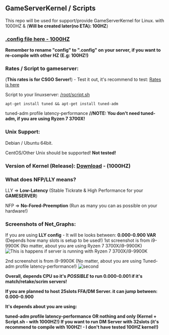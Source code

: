 ## GameServerKernel / Scripts
This repo will be used for support/provide GameServerKernel for Linux. with 1000HZ &amp; (**Will be created later(no ETA): 100HZ**)

### [.config file here - 1000HZ](https://raw.githubusercontent.com/MikkelDK/GameServerKernel/master/config)

**Remember to rename "config" to ".config" on your server, if you want to re-compile with other HZ (E.g: 100HZ!)**

### Rates / Script to gameserver:
(**This rates is for CSGO Server!**) - Test it out, it's recommend to test:
[Rates is here](https://raw.githubusercontent.com/MikkelDK/GameServerKernel/master/rates.cfg)

Script to your linuxserver:
[/root/script.sh](https://raw.githubusercontent.com/MikkelDK/GameServerKernel/master/script.sh)
```
apt-get install tuned && apt-get install tuned-adm
```
tuned-adm profile latency-performance **//NOTE: You don't need tuned-adm, if you are using Ryzen 7 3700X!**

### Unix Support:
Debian / Ubuntu 64bit.

CentOS/Other Unix should be supported! **Not tested!**

### Version of Kernel (Release): [Download](https://github.com/MikkelDK/GameServerKernel/releases/download/3.0-1000hz/Kernelv3.zip) - (1000HZ)

### What does NFP/LLY means?
LLY => **Low-Latency** (Stable Tickrate & High Performance for your **GAMESERVER**)

NFP => **No-Fored-Preemption** (Run as many you can as possible on your hardware!)

### Screenshots of Net_Graphs:
If you are using **LLY config** - It will be looks between: **0.000-0.900 VAR** (Depends how many slots is setup to be used!)
1st screenshot is from i9-9900K (No matter, about you are using Ryzen 7 3700X/i9-9900K)
![This is happens if server is running with Ryzen 7 3700X/i9-9900K](https://i.gyazo.com/c1d31dcfad0f616b7c66df09693a94c7.jpg)

2nd screenshot is from i9-9900K (No matter, about you are using Tuned-adm profile latency-performance!)
![second](https://i.gyazo.com/e615db5f3b73c14e6ed16d42cee96e1b.jpg)

**Overall, depends CPU so it's _POSSIBLE_ to run 0.000-0.001 if it's match/retake/scrim servers!**

**If you are planned to host 25slots FFA/DM Server. it can jump between: 0.000-0.900**

**It's depends about you are using:**

**tuned-adm profile latency-performance OR nothing and only (Kernel + Script.sh - with 1000HZ!)
If you want to run DM Server with 32slots (it's recommend to compile with 100HZ! - I don't have tested 100HZ kernel!)**
